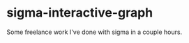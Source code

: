 sigma-interactive-graph
=======================

Some freelance work I've done with sigma in a couple hours.
